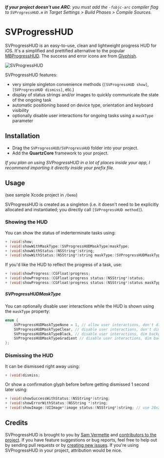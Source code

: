 _**If your project doesn't use ARC**: you must add the `-fobjc-arc` compiler flag to `SVProgressHUD.m` in Target Settings > Build Phases > Compile Sources._

# SVProgressHUD

SVProgressHUD is an easy-to-use, clean and lightweight progress HUD for iOS. It's a simplified and prettified alternative to the popular [MBProgressHUD](https://github.com/jdg/MBProgressHUD). The success and error icons are from [Glyphish](http://glyphish.com/).


![SVProgressHUD](http://f.cl.ly/items/2I3U2M1g0d34432O3R0q/screenshots.png)

SVProgressHUD features:

* very simple singleton convenience methods (`[SVProgressHUD show]`, `[SVProgressHUD dismiss]`, etc.)
* display of status strings and/or images to quickly communicate the state of the ongoing task
* automatic positioning based on device type, orientation and keyboard visibility
* optionally disable user interactions for ongoing tasks using a `maskType` parameter

## Installation

* Drag the `SVProgressHUD/SVProgressHUD` folder into your project.
* Add the **QuartzCore** framework to your project.

_If you plan on using SVProgressHUD in a lot of places inside your app, I recommend importing it directly inside your prefix file._

## Usage

(see sample Xcode project in `/Demo`)

SVProgressHUD is created as a singleton (i.e. it doesn't need to be explicitly allocated and instantiated; you directly call `[SVProgressHUD method]`).

### Showing the HUD

You can show the status of inderterminate tasks using:

```objective-c
+ (void)show;
+ (void)showWithMaskType:(SVProgressHUDMaskType)maskType;
+ (void)showWithStatus:(NSString*)string;
+ (void)showWithStatus:(NSString*)string maskType:(SVProgressHUDMaskType)maskType;
```

If you'd like the HUD to reflect the progress of a task, use:

```objective-c
+ (void)showProgress:(CGFloat)progress;
+ (void)showProgress:(CGFloat)progress status:(NSString*)status;
+ (void)showProgress:(CGFloat)progress status:(NSString*)status maskType:(SVProgressHUDMaskType)maskType;
```

##### SVProgressHUDMaskType

You can optionally disable user interactions while the HUD is shown using the `maskType` property:

```objective-c
enum {
    SVProgressHUDMaskTypeNone = 1, // allow user interactions, don't dim background UI (default)
    SVProgressHUDMaskTypeClear, // disable user interactions, don't dim background UI
    SVProgressHUDMaskTypeBlack, // disable user interactions, dim background UI with 50% translucent black
    SVProgressHUDMaskTypeGradient // disable user interactions, dim background UI with translucent radial gradient (a-la-alertView)
};
```

### Dismissing the HUD

It can be dismissed right away using:

```objective-c
+ (void)dismiss;
```

Or show a confirmation glyph before before getting dismissed 1 second later using:

```objective-c
+ (void)showSuccessWithStatus:(NSString*)string;
+ (void)showErrorWithStatus:(NSString *)string;
+ (void)showImage:(UIImage*)image status:(NSString*)string; // use 28x28 white pngs
```

## Credits

SVProgressHUD is brought to you by [Sam Vermette](http://samvermette.com) and [contributors to the project](https://github.com/samvermette/SVProgressHUD/contributors). If you have feature suggestions or bug reports, feel free to help out by sending pull requests or by [creating new issues](https://github.com/samvermette/SVProgressHUD/issues/new). If you're using SVProgressHUD in your project, attribution would be nice.